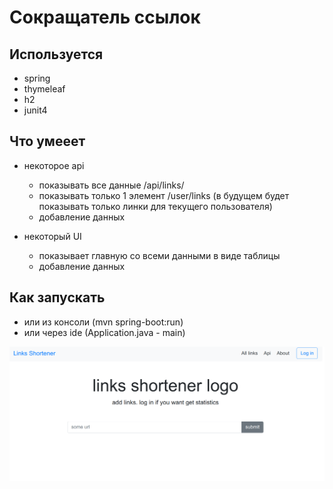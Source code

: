 # Cокращатель ссылок

## Используется
- spring
- thymeleaf
- h2
- junit4

## Что умееет
- некоторое api
    - показывать все данные /api/links/
    - показывать только 1 элемент /user/links (в будущем будет показывать только линки для текущего пользователя)
    - добавление данных

- некоторый UI
    - показывает главную со всеми данными в виде таблицы
    - добавление данных

## Как запускать
- или из консоли (mvn spring-boot:run)
- или через ide (Application.java - main)

![screnshot](screenshots/screenshot-home_page.png)

